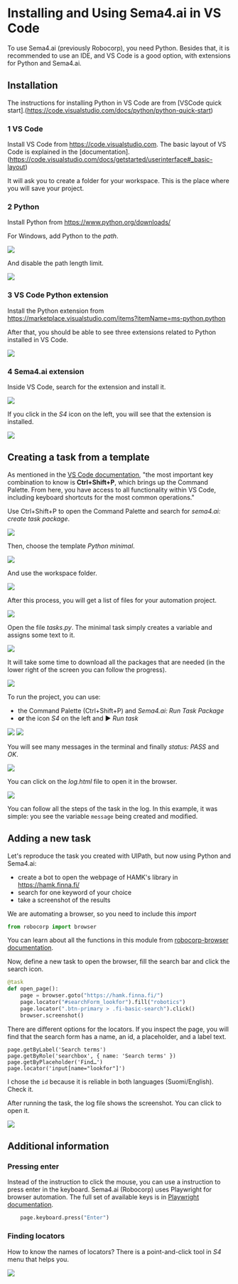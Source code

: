 # Installing and Using Sema4.ai in VS Code

To use Sema4.ai (previously Robocorp), you need Python. Besides that, it is recommended to use an IDE, and VS Code is a good option, with extensions for Python and Sema4.ai.

## Installation

The instructions for installing Python in VS Code are from [VSCode quick start].(https://code.visualstudio.com/docs/python/python-quick-start)

### 1 VS Code

Install VS Code from https://code.visualstudio.com. The basic layout of VS Code is explained in the [documentation].(https://code.visualstudio.com/docs/getstarted/userinterface#_basic-layout)

It will ask you to create a folder for your workspace. This is the place where you will save your project.

### 2 Python

Install Python from https://www.python.org/downloads/

For Windows, add Python to the *path*.

![](img/getting-started/install-python-1-add-path.svg)

And disable the path length limit.

![](img/getting-started/install-python-2-disable-path-limit.svg)

### 3 VS Code Python extension

Install the Python extension from https://marketplace.visualstudio.com/items?itemName=ms-python.python

After that, you should be able to see three extensions related to Python installed in VS Code.

![](img/getting-started/installed-python-extension-vscode.svg)

### 4 Sema4.ai extension

Inside VS Code, search for the extension and install it.

![](img/getting-started/install-sema4-extension.svg)

If you click in the *S4* icon on the left, you will see that the extension is installed.

![](img/getting-started/sema4-installed.png)

## Creating a task from a template

As mentioned in the [VS Code documentation](https://code.visualstudio.com/docs/getstarted/userinterface#_command-palette), "the most important key combination to know is **Ctrl+Shift+P**, which brings up the Command Palette. From here, you have access to all functionality within VS Code, including keyboard shortcuts for the most common operations."

Use Ctrl+Shift+P to open the Command Palette and search for *sema4.ai: create task package*.

![](img/getting-started/sema4-create-task.jpg)

Then, choose the template *Python minimal*.

![](img/getting-started/sema4-template-python-minimal.png)

And use the workspace folder.

![](img/getting-started/sema4-workspace.png)

After this process, you will get a list of files for your automation project.

![](img/getting-started/sema4-project-files.png)

Open the file *tasks.py*. The minimal task simply creates a variable and assigns some text to it.

![](img/getting-started/sema4-minimal-task.png)

It will take some time to download all the packages that are needed (in the lower right of the screen you can follow the progress).

![](img/getting-started/sema4-creating-task.png)

To run the project, you can use:
- the Command Palette (Ctrl+Shift+P) and *Sema4.ai: Run Task Package*
- **or** the icon *S4* on the left and :arrow_forward: *Run task*

![](img/getting-started/sema4-run-task.png)
![](img/getting-started/sema4-run-taks-icon.png)

You will see many messages in the terminal and finally *status: PASS* and *OK*.

![](img/getting-started/sema4-output.png)

You can click on the *log.html* file to open it in the browser.

![](img/getting-started/sema4-log.png)

You can follow all the steps of the task in the log. In this example, it was simple: you see the variable `message` being created and modified.

## Adding a new task

Let's reproduce the task you created with UIPath, but now using Python and Sema4.ai:
- create a bot to open the webpage of HAMK's library in https://hamk.finna.fi/
- search for one keyword of your choice
- take a screenshot of the results

We are automating a browser, so you need to include this *import*
```python
from robocorp import browser
```

You can learn about all the functions in this module from [robocorp-browser documentation](https://sema4.ai/docs/automation/python/robocorp/robocorp-browser).

Now, define a new task to open the browser, fill the search bar and click the search icon.

```python
@task
def open_page():
    page = browser.goto("https://hamk.finna.fi/")
    page.locator("#searchForm_lookfor").fill("robotics")
    page.locator(".btn-primary > .fi-basic-search").click()
    browser.screenshot()
```
There are different options for the locators. If you inspect the page, you will find that the search form has a name, an id, a placeholder, and a label text.

```
page.getByLabel('Search terms')
page.getByRole('searchbox', { name: 'Search terms' })
page.getByPlaceholder('Find…')
page.locator('input[name="lookfor"]')
```

I chose the `id` because it is reliable in both languages (Suomi/English). Check it.

After running the task, the log file shows the screenshot. You can click to open it.

![](img/getting-started/sema4-log-screenshot.png)

## Additional information

### Pressing enter

Instead of the instruction to click the mouse, you can use a instruction to press enter in the keyboard. Sema4.ai (Robocorp) uses Playwright for browser automation. The full set of available keys is in [Playwright documentation](https://playwright.dev/docs/api/class-keyboard#keyboard-press).

```python
    page.keyboard.press("Enter")
```

### Finding locators

How to know the names of locators? There is a point-and-click tool in *S4* menu that helps you.

![](img/getting-started/sema4-web-locator.png)
